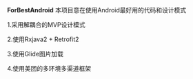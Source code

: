 **ForBestAndroid**
本项目意在使用Android最好用的代码和设计模式

1.采用解耦合的MVP设计模式

2.使用Rxjava2 + Retrofit2

3.使用Glide图片加载

4.使用美团的多环境多渠道框架